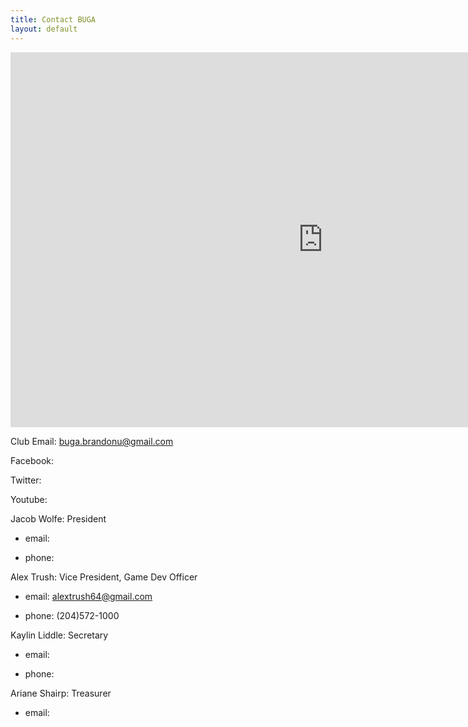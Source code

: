 ```yaml
---
title: Contact BUGA
layout: default
---
```

<iframe src="https://www.google.com/calendar/embed?showTitle=0&amp;showPrint=0&amp;mode=WEEK&amp;height=600&amp;wkst=2&amp;bgcolor=%23FFFFFF&amp;src=luti4prn3nol7opjh5tctt7gfk%40group.calendar.google.com&amp;color=%2323164E&amp;src=19ajahpcefv24mlnteai1hp6f0%40group.calendar.google.com&amp;color=%23182C57&amp;src=frca2v1fe4km0utmj5iq58haeg%40group.calendar.google.com&amp;color=%23711616&amp;src=jqpvebmlrcofsvi7s8bj95kpio%40group.calendar.google.com&amp;color=%23125A12&amp;ctz=America%2FWinnipeg" style=" border-width:0 " width="1000" height="600" frameborder="0" scrolling="no"></iframe>

Club Email: buga.brandonu@gmail.com

Facebook: 

Twitter: 

Youtube: 

Jacob Wolfe: President

- email: 

- phone: 

Alex Trush: Vice President, Game Dev Officer

- email: alextrush64@gmail.com

- phone: (204)572-1000

Kaylin Liddle: Secretary

- email: 

- phone: 

Ariane Shairp: Treasurer

- email: 
